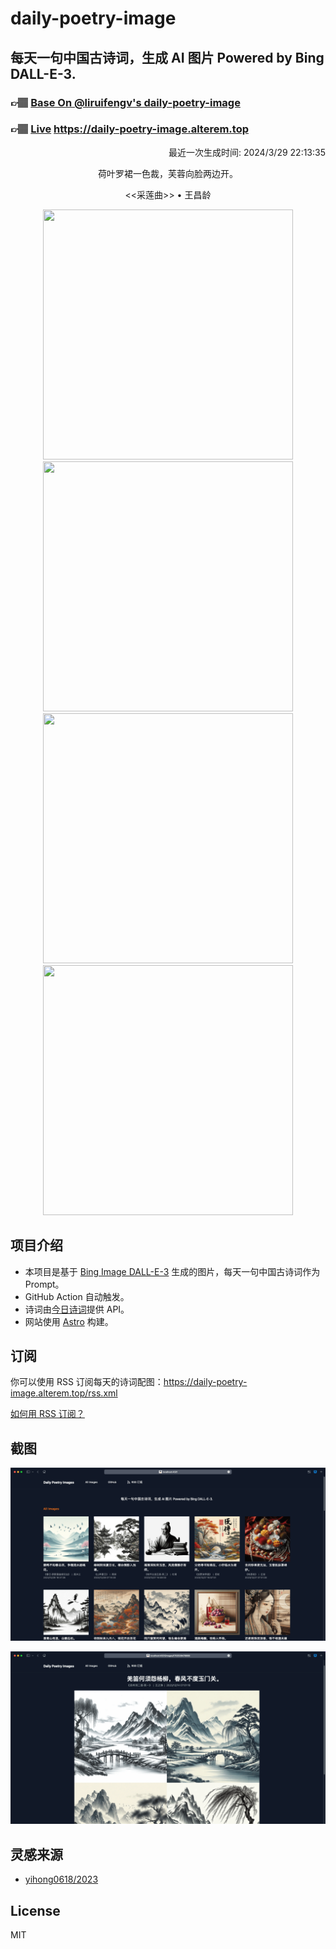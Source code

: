 
# daily-poetry-image

## 每天一句中国古诗词，生成 AI 图片 Powered by Bing DALL-E-3.

### 👉🏽 [Base On @liruifengv's daily-poetry-image](https://github.com/liruifengv/daily-poetry-image)

### 👉🏽 [Live](https://daily-poetry-image.alterem.top/) https://daily-poetry-image.alterem.top

<p align="right">
  最近一次生成时间: 2024/3/29 22:13:35
</p>
<p align="center">
荷叶罗裙一色裁，芙蓉向脸两边开。
</p>
<p align="center">
<<采莲曲>> • 王昌龄
</p>
<p align="center">
<img src="https://tse4.mm.bing.net/th/id/OIG1.3cjYWDwmrM4v1EpzrUHy" height="400" width="400" />
<img src="https://tse4.mm.bing.net/th/id/OIG1.GwT9WvvgtsYRH1PFO7Gp" height="400" width="400" />
<img src="https://tse4.mm.bing.net/th/id/OIG1.A6B9B3XZrKVNR9G5dvht" height="400" width="400" />
<img src="https://tse2.mm.bing.net/th/id/OIG1.nPIGtSX_93uu2Nj3gaS9" height="400" width="400" />
</p>

## 项目介绍

-   本项目是基于 [Bing Image DALL-E-3](https://www.bing.com/images/create) 生成的图片，每天一句中国古诗词作为 Prompt。
-   GitHub Action 自动触发。
-   诗词由[今日诗词](https://www.jinrishici.com/)提供 API。
-   网站使用 [Astro](https://astro.build) 构建。

## 订阅

你可以使用 RSS 订阅每天的诗词配图：https://daily-poetry-image.alterem.top/rss.xml

[如何用 RSS 订阅？](https://zhuanlan.zhihu.com/p/55026716)

## 截图

![图片列表](./screenshots/Snipaste_2023-12-28_21-00-26.png)

![图片详情](./screenshots/Snipaste_2023-12-28_21-00-53.png)

## 灵感来源

-   [yihong0618/2023](https://github.com/yihong0618/2023)

## License

MIT
